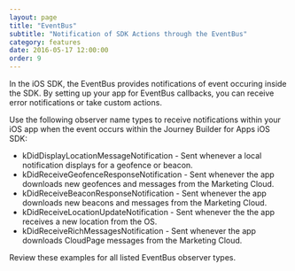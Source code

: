 ```yaml
---
layout: page
title: "EventBus"
subtitle: "Notification of SDK Actions through the EventBus"
category: features
date: 2016-05-17 12:00:00
order: 9
---
```

In the iOS SDK, the EventBus provides notifications of event occuring inside the SDK. By setting up your app for EventBus callbacks, you can receive error notifications or take custom actions.

Use the following observer name types to receive notifications within your iOS app when the event occurs within the Journey Builder for Apps iOS SDK:

* kDidDisplayLocationMessageNotification - Sent whenever a local notification displays for a geofence or beacon.
* kDidReceiveGeofenceResponseNotification - Sent whenever the app downloads new geofences and messages from the Marketing Cloud.
* kDidReceiveBeaconResponseNotification - Sent whenever the app downloads new beacons and messages from the Marketing Cloud.
* kDidReceiveLocationUpdateNotification - Sent whenever the the app receives a new location from the OS.
* kDidReceiveRichMessagesNotification - Sent whenever the app downloads CloudPage messages from the Marketing Cloud.

Review these examples for all listed EventBus observer types.

<script src="https://gist.github.com/cctman/9180625735ada01d08338e22449bee41.js"></script>